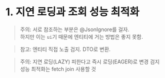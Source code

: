 # 1. 지연 로딩과 조회 성능 최적화

> 주의: 서로 참조하는 부분은 @JsonIgnore를 걸자.  
> 하지만 이는 `ui`기 때문에 엔티티에 거는 방법은 좋지 못함.  

> 참고: 엔티티 직접 노출 검지. DTO로 변환.

> 주의: 지연 로딩(LAZY) 피한다고 즉시 로딩(EAGER)로 변경 검지  
> 성능 최적화는 fetch join 사용할 것 